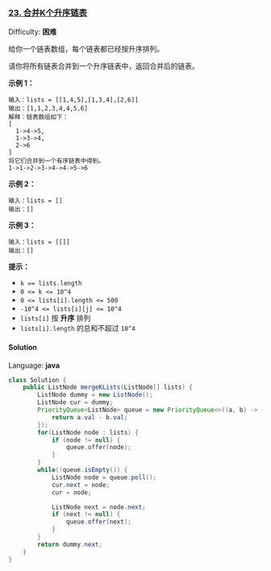 ### [23\. 合并K个升序链表](https://leetcode-cn.com/problems/merge-k-sorted-lists/)

Difficulty: **困难**


给你一个链表数组，每个链表都已经按升序排列。

请你将所有链表合并到一个升序链表中，返回合并后的链表。

**示例 1：**

```
输入：lists = [[1,4,5],[1,3,4],[2,6]]
输出：[1,1,2,3,4,4,5,6]
解释：链表数组如下：
[
  1->4->5,
  1->3->4,
  2->6
]
将它们合并到一个有序链表中得到。
1->1->2->3->4->4->5->6
```

**示例 2：**

```
输入：lists = []
输出：[]
```

**示例 3：**

```
输入：lists = [[]]
输出：[]
```

**提示：**

*   `k == lists.length`
*   `0 <= k <= 10^4`
*   `0 <= lists[i].length <= 500`
*   `-10^4 <= lists[i][j] <= 10^4`
*   `lists[i]` 按 **升序** 排列
*   `lists[i].length` 的总和不超过 `10^4`


#### Solution

Language: **java**

```java
class Solution {
    public ListNode mergeKLists(ListNode[] lists) {
        ListNode dummy = new ListNode();
        ListNode cur = dummy;
        PriorityQueue<ListNode> queue = new PriorityQueue<>((a, b) -> {
            return a.val - b.val;
        });
        for(ListNode node : lists) {
            if (node != null) {
                queue.offer(node);  
            }
        }
        while(!queue.isEmpty()) {
            ListNode node = queue.poll();
            cur.next = node;
            cur = node;

            ListNode next = node.next;
            if (next != null) {
                queue.offer(next);
            }
        }
        return dummy.next;
    }
}
```